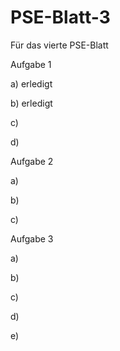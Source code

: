 # PSE-Blatt-3
Für das vierte PSE-Blatt

Aufgabe 1

a) erledigt 

b) erledigt 

c) 

d) 

Aufgabe 2 

a) 

b) 

c) 

Aufgabe 3 

a) 

b) 

c) 

d) 

e) 
